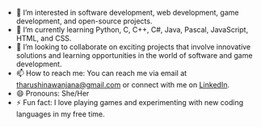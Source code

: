 - 👀 I’m interested in software development, web development, game development, and open-source projects.
- 🌱 I’m currently learning Python, C, C++, C#, Java, Pascal, JavaScript, HTML, and CSS.
- 💞️ I’m looking to collaborate on exciting projects that involve innovative solutions and learning opportunities in the world of software and game development.
- 📫 How to reach me: You can reach me via email at tharushinawanjana@gmail.com or connect with me on [LinkedIn](https://www.linkedin.com/in/tharushi-nawanjana-6a4b79192/ ). 
- 😄 Pronouns: She/Her
- ⚡ Fun fact: I love playing games and experimenting with new coding languages in my free time.


<!---
TharushiN16/TharushiN16 is a ✨ special ✨ repository because its `README.md` (this file) appears on your GitHub profile.
You can click the Preview link to take a look at your changes.
--->
